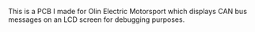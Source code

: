 This is a PCB I made for Olin Electric Motorsport which displays CAN bus messages on an LCD screen for debugging purposes.

